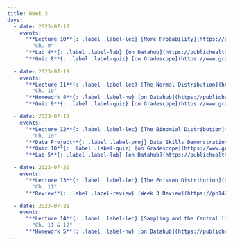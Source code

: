 ```yaml
---
title: Week 3
days:
  - date: 2023-07-17
    events:
      "**Lecture 10**{: .label .label-lec} [More Probability](https://ph142-ucb.github.io/su23/src/l10-more-probability.pdf)[{recording}](https://bcourses.berkeley.edu/courses/1525581/pages/lecture-10)":
        "Ch. 9"
      "**Lab 4**{: .label .label-lab} [on Datahub](https://publichealth.datahub.berkeley.edu/hub/user-redirect/git-pull?repo=https%3A%2F%2Fgithub.com%2Fph142-ucb%2Fph142-su23&urlpath=rstudio%2F&branch=main) (Due July 18th)":
      "**Quiz 8**{: .label .label-quiz} [on Gradescope](https://www.gradescope.com/courses/546137) (Due Jul. 19th, 10:00 PM PST)":
      
  - date: 2023-07-18
    events:
      "**Lecture 11**{: .label .label-lec} [The Normal Distribution](https://ph142-ucb.github.io/su23/src/l11-normal-distribution.pdf)[{videos}](https://bcourses.berkeley.edu/courses/1525581/pages/normal-distribution)": 
        "Ch. 10"
      "**Homework 4**{: .label .label-hw} [on Datahub](https://publichealth.datahub.berkeley.edu/hub/user-redirect/git-pull?repo=https%3A%2F%2Fgithub.com%2Fph142-ucb%2Fph142-su23&urlpath=rstudio%2F&branch=main) [{Solutions}](https://ph142-ucb.github.io/su23/src/hw04sol.pdf)":
      "**Quiz 9**{: .label .label-quiz} [on Gradescope](https://www.gradescope.com/courses/546137) (Due Jul. 20th, 10:00 PM PST)":

  - date: 2023-07-19
    events:
      "**Lecture 12**{: .label .label-lec} [The Binomial Distribution](https://ph142-ucb.github.io/su23/src/l12-binomial.pdf)[{recording}](https://bcourses.berkeley.edu/courses/1525581/pages/lecture-12)":
        "Ch. 10"
      "**Data Project**{: .label .label-proj} Data Skills Demonstration Part I (Due 10:00 PM PST)":
      "**Quiz 10**{: .label .label-quiz} [on Gradescope](https://www.gradescope.com/courses/546137) (Due Jul. 21st, 10:00 PM PST)":
      "**Lab 5**{: .label .label-lab} [on Datahub](https://publichealth.datahub.berkeley.edu/hub/user-redirect/git-pull?repo=https%3A%2F%2Fgithub.com%2Fph142-ucb%2Fph142-su23&urlpath=rstudio%2F&branch=main) (Due July 20th)":

  - date: 2023-07-20
    events:
      "**Lecture 13**{: .label .label-lec} [The Poisson Distribution](https://ph142-ucb.github.io/su23/src/l13-poisson.pdf)[{video}](https://bcourses.berkeley.edu/courses/1525581/pages/poisson)":
        "Ch. 11"
      "**Review**{: .label .label-review} [Week 3 Review](https://ph142-ucb.github.io/su23/src/week3_review.pdf)":

  - date: 2023-07-21
    events:
      "**Lecture 14**{: .label .label-lec} [Sampling and the Central limit theorem](https://ph142-ucb.github.io/su23/src/l14-central-limit.pdf)[{video}](https://bcourses.berkeley.edu/courses/1525581/pages/lecture-14)":
        "Ch. 11 & 12"
      "**Homework 5**{: .label .label-hw} [on Datahub](https://publichealth.datahub.berkeley.edu/hub/user-redirect/git-pull?repo=https%3A%2F%2Fgithub.com%2Fph142-ucb%2Fph142-su23&urlpath=rstudio%2F&branch=main)":
---
```

